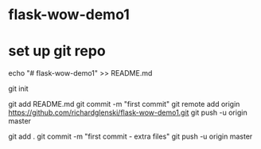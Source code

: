 # flask-wow-demo1

# set up git repo

echo "# flask-wow-demo1" >> README.md

git init

git add README.md
 git commit -m "first commit"
 git remote add origin https://github.com/richardglenski/flask-wow-demo1.git
 git push -u origin master


 git add .
 git commit -m "first commit - extra files"
 git push -u origin master
 
